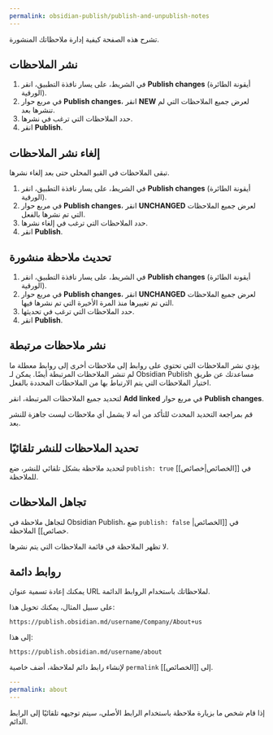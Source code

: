 ```yaml
---
permalink: obsidian-publish/publish-and-unpublish-notes
---
```


تشرح هذه الصفحة كيفية إدارة ملاحظاتك المنشورة.

## نشر الملاحظات

1. في الشريط، على يسار نافذة التطبيق، انقر **Publish changes** (أيقونة الطائرة الورقية).
2. في مربع حوار **Publish changes**، انقر **NEW** لعرض جميع الملاحظات التي لم تنشرها بعد.
3. حدد الملاحظات التي ترغب في نشرها.
4. انقر **Publish**.

## إلغاء نشر الملاحظات

تبقى الملاحظات في القبو المحلي حتى بعد إلغاء نشرها.

1. في الشريط، على يسار نافذة التطبيق، انقر **Publish changes** (أيقونة الطائرة الورقية).
2. في مربع حوار **Publish changes**، انقر **UNCHANGED** لعرض جميع الملاحظات التي تم نشرها بالفعل.
3. حدد الملاحظات التي ترغب في إلغاء نشرها.
4. انقر **Publish**.

## تحديث ملاحظة منشورة

1. في الشريط، على يسار نافذة التطبيق، انقر **Publish changes** (أيقونة الطائرة الورقية).
2. في مربع حوار **Publish changes**، انقر **UNCHANGED** لعرض جميع الملاحظات التي تم تغييرها منذ المرة الأخيرة التي تم نشرها فيها.
3. حدد الملاحظات التي ترغب في تحديثها.
4. انقر **Publish**.

## نشر ملاحظات مرتبطة

يؤدي نشر الملاحظات التي تحتوي على روابط إلى ملاحظات أخرى إلى روابط معطلة ما لم تنشر الملاحظات المرتبطة أيضًا. يمكن لـ Obsidian Publish مساعدتك عن طريق اختيار الملاحظات التي يتم الارتباط بها من الملاحظات المحددة بالفعل.

لتحديد جميع الملاحظات المرتبطة، انقر **Add linked** في مربع حوار **Publish changes**.

قم بمراجعة التحديد المحدث للتأكد من أنه لا يشمل أي ملاحظات ليست جاهزة للنشر بعد.

## تحديد الملاحظات للنشر تلقائيًا

لتحديد ملاحظة بشكل تلقائي للنشر، ضع `publish: true` في [[الخصائص|خصائص]] للملاحظة.

## تجاهل الملاحظات

لتجاهل ملاحظة في Obsidian Publish، ضع `publish: false` في [[الخصائص|خصائص]] الملاحظة.

لا تظهر الملاحظة في قائمة الملاحظات التي يتم نشرها.

## روابط دائمة

يمكنك إعادة تسمية عنوان URL لملاحظاتك باستخدام الروابط الدائمة.

على سبيل المثال، يمكنك تحويل هذا:

```
https://publish.obsidian.md/username/Company/About+us
```

إلى هذا:

```
https://publish.obsidian.md/username/about
```

لإنشاء رابط دائم لملاحظة، أضف خاصية `permalink` إلى [[الخصائص]].

```yaml
---
permalink: about
---
```

إذا قام شخص ما بزيارة ملاحظة باستخدام الرابط الأصلي، سيتم توجيهه تلقائيًا إلى الرابط الدائم.
